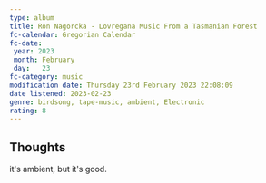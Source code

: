 ```yaml
---
type: album 
title: Ron Nagorcka - Lovregana Music From a Tasmanian Forest 
fc-calendar: Gregorian Calendar
fc-date: 
 year: 2023
 month: February
 day:   23
fc-category: music
modification date: Thursday 23rd February 2023 22:08:09
date listened: 2023-02-23
genre: birdsong, tape-music, ambient, Electronic 
rating: 8
---
```

## Thoughts

it's ambient, but it's good. 